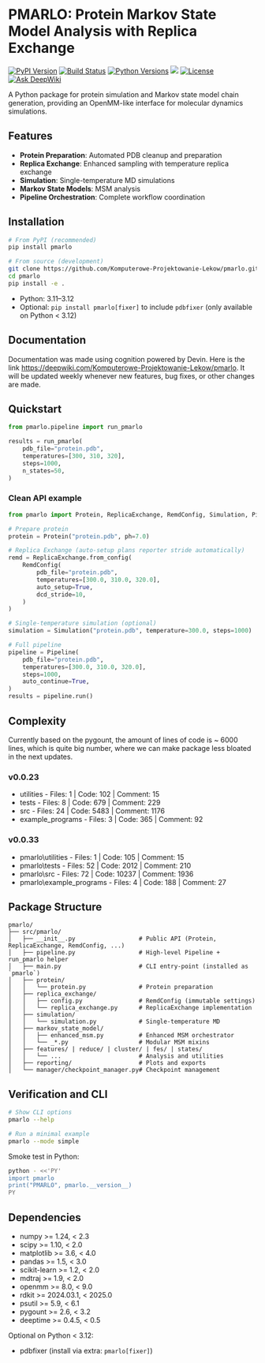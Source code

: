# PMARLO: Protein Markov State Model Analysis with Replica Exchange

[![PyPI Version][pypi-image]][pypi-url]
[![Build Status][build-image]][build-url]
[![Python Versions][versions-image]][versions-url]
[![][stars-image]][stars-url]
[![License][license-image]][license-url]
[![Ask DeepWiki](https://deepwiki.com/badge.svg)](https://deepwiki.com/Komputerowe-Projektowanie-Lekow/pmarlo)



A Python package for protein simulation and Markov state model chain generation, providing an OpenMM-like interface for molecular dynamics simulations.

## Features

- **Protein Preparation**: Automated PDB cleanup and preparation
- **Replica Exchange**: Enhanced sampling with temperature replica exchange
- **Simulation**: Single-temperature MD simulations
- **Markov State Models**: MSM analysis
- **Pipeline Orchestration**: Complete workflow coordination

## Installation

```bash
# From PyPI (recommended)
pip install pmarlo

# From source (development)
git clone https://github.com/Komputerowe-Projektowanie-Lekow/pmarlo.git
cd pmarlo
pip install -e .
```

- Python: 3.11–3.12
- Optional: `pip install pmarlo[fixer]` to include `pdbfixer` (only available on Python < 3.12)


## Documentation
Documentation was made using cognition powered by Devin. Here is the link https://deepwiki.com/Komputerowe-Projektowanie-Lekow/pmarlo. It will be updated weekly whenever new features, bug fixes, or other changes are made.


## Quickstart

```python
from pmarlo.pipeline import run_pmarlo

results = run_pmarlo(
    pdb_file="protein.pdb",
    temperatures=[300, 310, 320],
    steps=1000,
    n_states=50,
)
```

### Clean API example

```python
from pmarlo import Protein, ReplicaExchange, RemdConfig, Simulation, Pipeline

# Prepare protein
protein = Protein("protein.pdb", ph=7.0)

# Replica Exchange (auto-setup plans reporter stride automatically)
remd = ReplicaExchange.from_config(
    RemdConfig(
        pdb_file="protein.pdb",
        temperatures=[300.0, 310.0, 320.0],
        auto_setup=True,
        dcd_stride=10,
    )
)

# Single-temperature simulation (optional)
simulation = Simulation("protein.pdb", temperature=300.0, steps=1000)

# Full pipeline
pipeline = Pipeline(
    pdb_file="protein.pdb",
    temperatures=[300.0, 310.0, 320.0],
    steps=1000,
    auto_continue=True,
)
results = pipeline.run()
```

## Complexity

Currently based on the pygount, the amount of lines of code is ~ 6000 lines, which is quite big number, where we can make package less bloated in the next updates.

### v0.0.23

- utilities - Files: 1 | Code: 102 | Comment: 15
- tests - Files: 8 | Code: 679 | Comment: 229
- src - Files: 24 | Code: 5483 | Comment: 1176
- example_programs - Files: 3 | Code: 365 | Comment: 92

### v0.0.33

- pmarlo\utilities - Files: 1 | Code: 105 | Comment: 15
- pmarlo\tests - Files: 52 | Code: 2012 | Comment: 210
- pmarlo\src - Files: 72 | Code: 10237 | Comment: 1936
- pmarlo\example_programs - Files: 4 | Code: 188 | Comment: 27

## Package Structure

```
pmarlo/
├── src/pmarlo/
│   ├── __init__.py                  # Public API (Protein, ReplicaExchange, RemdConfig, ...)
│   ├── pipeline.py                  # High-level Pipeline + run_pmarlo helper
│   ├── main.py                      # CLI entry-point (installed as `pmarlo`)
│   ├── protein/
│   │   └── protein.py               # Protein preparation
│   ├── replica_exchange/
│   │   ├── config.py                # RemdConfig (immutable settings)
│   │   └── replica_exchange.py      # ReplicaExchange implementation
│   ├── simulation/
│   │   └── simulation.py            # Single-temperature MD
│   ├── markov_state_model/
│   │   ├── enhanced_msm.py          # Enhanced MSM orchestrator
│   │   └── _*.py                    # Modular MSM mixins
│   ├── features/ | reduce/ | cluster/ | fes/ | states/
│   │   └── ...                      # Analysis and utilities
│   ├── reporting/                   # Plots and exports
│   └── manager/checkpoint_manager.py# Checkpoint management
```

## Verification and CLI

```bash
# Show CLI options
pmarlo --help

# Run a minimal example
pmarlo --mode simple
```

Smoke test in Python:

```bash
python - <<'PY'
import pmarlo
print("PMARLO", pmarlo.__version__)
PY
```

## Dependencies

- numpy >= 1.24, < 2.3
- scipy >= 1.10, < 2.0
- matplotlib >= 3.6, < 4.0
- pandas >= 1.5, < 3.0
- scikit-learn >= 1.2, < 2.0
- mdtraj >= 1.9, < 2.0
- openmm >= 8.0, < 9.0
- rdkit >= 2024.03.1, < 2025.0
- psutil >= 5.9, < 6.1
- pygount >= 2.6, < 3.2
- deeptime >= 0.4.5, < 0.5

Optional on Python < 3.12:
- pdbfixer (install via extra: `pmarlo[fixer]`)

<!-- Badges: -->

[pypi-image]: https://img.shields.io/pypi/v/pmarlo
[pypi-url]: https://pypi.org/project/pmarlo/
[build-image]: https://github.com/Komputerowe-Projektowanie-Lekow/pmarlo/actions/workflows/publish.yml/badge.svg
[build-url]: https://github.com/Komputerowe-Projektowanie-Lekow/pmarlo/actions/workflows/publish.yml
[versions-image]: https://img.shields.io/pypi/pyversions/pmarlo
[versions-url]: https://pypi.org/project/pmarlo/
[stars-image]: https://img.shields.io/github/stars/Komputerowe-Projektowanie-Lekow/pmarlo
[stars-url]: https://github.com/Komputerowe-Projektowanie-Lekow/pmarlo
[license-image]: https://img.shields.io/pypi/l/pmarlo
[license-url]: https://github.com/Komputerowe-Projektowanie-Lekow/pmarlo/blob/main/LICENSE

